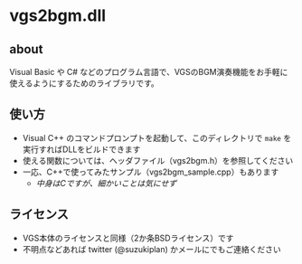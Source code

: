 # vgs2bgm.dll

## about
Visual Basic や C# などのプログラム言語で、VGSのBGM演奏機能をお手軽に使えるようにするためのライブラリです。

## 使い方
- Visual C++ のコマンドプロンプトを起動して、このディレクトリで `make` を実行すればDLLをビルドできます
- 使える関数については、ヘッダファイル（vgs2bgm.h）を参照してください
- 一応、C++で使ってみたサンプル（vgs2bgm_sample.cpp）もあります
  - _中身はCですが、細かいことは気にせず_

## ライセンス
- VGS本体のライセンスと同様（2か条BSDライセンス）です
- 不明点などあれば twitter (@suzukiplan) かメールにでもご連絡ください
